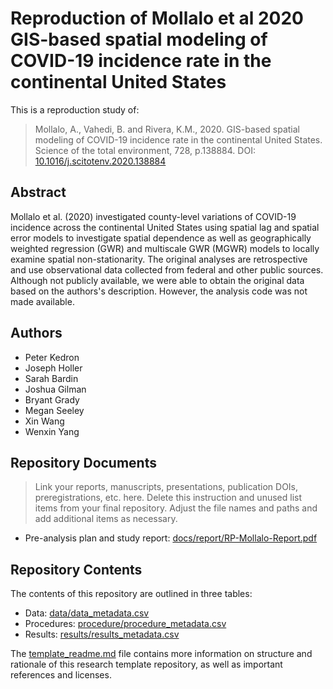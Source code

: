# Reproduction of Mollalo et al 2020 GIS-based spatial modeling of COVID-19 incidence rate in the continental United States

This is a reproduction study of:

> Mollalo, A., Vahedi, B. and Rivera, K.M., 2020. GIS-based spatial modeling of COVID-19 incidence rate in the continental United States. Science of the total environment, 728, p.138884. DOI: [10.1016/j.scitotenv.2020.138884](https://doi.org/10.1016/j.scitotenv.2020.138884)


## Abstract

Mollalo et al. (2020) investigated county-level variations of COVID-19 incidence across the continental United States using spatial lag and spatial error models to investigate spatial dependence as well as geographically weighted regression (GWR) and multiscale GWR (MGWR) models to locally examine spatial non-stationarity. The original analyses are retrospective and use observational data collected from federal and other public sources. Although not publicly available, we were able to obtain the original data based on the authors's description. However, the analysis code was not made available.

## Authors

- Peter Kedron
- Joseph Holler
- Sarah Bardin
- Joshua Gilman
- Bryant Grady
- Megan Seeley
- Xin Wang
- Wenxin Yang

## Repository Documents

> Link your reports, manuscripts, presentations, publication DOIs, preregistrations, etc. here. Delete this instruction and unused list items from your final repository. Adjust the file names and paths and add additional items as necessary.

- Pre-analysis plan and study report: [docs/report/RP-Mollalo-Report.pdf](docs/report/RP-Mollalo-Report.docx)

## Repository Contents

The contents of this repository are outlined in three tables:
- Data: [data/data_metadata.csv](data/data_metadata.csv)
- Procedures: [procedure/procedure_metadata.csv](procedure/procedure_metadata.csv)
- Results: [results/results_metadata.csv](results/results_metadata.csv)

The [template_readme.md](template_readme.md) file contains more information on structure and rationale of this research template repository, as well as important references and licenses.

